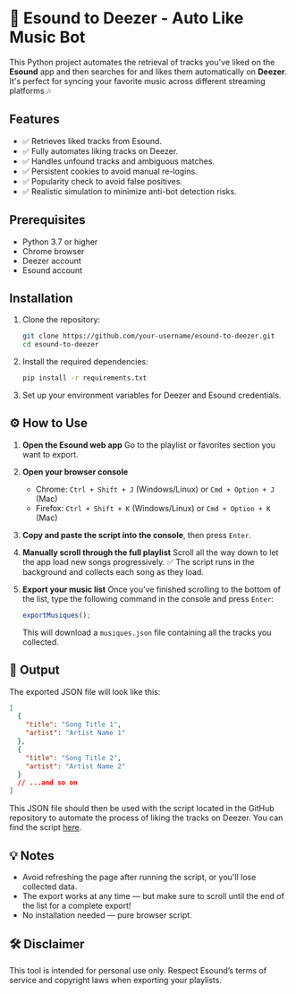 
# 🎵 Esound to Deezer - Auto Like Music Bot

This Python project automates the retrieval of tracks you've liked on the **Esound** app and then searches for and likes them automatically on **Deezer**. It's perfect for syncing your favorite music across different streaming platforms 🎶

## Features

- ✅ Retrieves liked tracks from Esound.
- ✅ Fully automates liking tracks on Deezer.
- ✅ Handles unfound tracks and ambiguous matches.
- ✅ Persistent cookies to avoid manual re-logins.
- ✅ Popularity check to avoid false positives.
- ✅ Realistic simulation to minimize anti-bot detection risks.

## Prerequisites

- Python 3.7 or higher
- Chrome browser
- Deezer account
- Esound account

## Installation

1. Clone the repository:
   ```bash
   git clone https://github.com/your-username/esound-to-deezer.git
   cd esound-to-deezer
   ```

2. Install the required dependencies:
   ```bash
   pip install -r requirements.txt
   ```

3. Set up your environment variables for Deezer and Esound credentials.

## ⚙️ How to Use

1. **Open the Esound web app**
   Go to the playlist or favorites section you want to export.

2. **Open your browser console**
   - Chrome: `Ctrl + Shift + J` (Windows/Linux) or `Cmd + Option + J` (Mac)
   - Firefox: `Ctrl + Shift + K` (Windows/Linux) or `Cmd + Option + K` (Mac)

3. **Copy and paste the script into the console**, then press `Enter`.

4. **Manually scroll through the full playlist**
   Scroll all the way down to let the app load new songs progressively.
   ✅ The script runs in the background and collects each song as they load.

5. **Export your music list**
   Once you’ve finished scrolling to the bottom of the list, type the following command in the console and press `Enter`:

   ```javascript
   exportMusiques();
   ```

   This will download a `musiques.json` file containing all the tracks you collected.

## 📂 Output

The exported JSON file will look like this:

```json
[
  {
    "title": "Song Title 1",
    "artist": "Artist Name 1"
  },
  {
    "title": "Song Title 2",
    "artist": "Artist Name 2"
  }
  // ...and so on
]
```

This JSON file should then be used with the script located in the GitHub repository to automate the process of liking the tracks on Deezer. You can find the script [here](https://github.com/Awksys/EsoundToDeezer/edit/main/LikeOnDeezer.py).

## 💡 Notes

- Avoid refreshing the page after running the script, or you'll lose collected data.
- The export works at any time — but make sure to scroll until the end of the list for a complete export!
- No installation needed — pure browser script.

## 🛠️ Disclaimer

This tool is intended for personal use only. Respect Esound’s terms of service and copyright laws when exporting your playlists.
